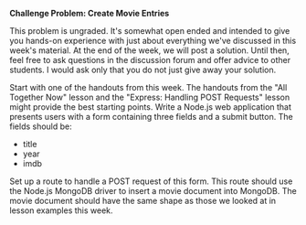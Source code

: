 
**Challenge Problem: Create Movie Entries**

This problem is ungraded. It's somewhat open ended and intended to give you hands-on experience with just about everything we've discussed in this week's material. At the end of the week, we will post a solution. Until then, feel free to ask questions in the discussion forum and offer advice to other students. I would ask only that you do not just give away your solution.

Start with one of the handouts from this week. The handouts from the "All Together Now" lesson and the "Express: Handling POST Requests" lesson might provide the best starting points. Write a Node.js web application that presents users with a form containing three fields and a submit button. The fields should be:

 - title
 - year
 - imdb

Set up a route to handle a POST request of this form. This route should use the Node.js MongoDB driver to insert a movie document into MongoDB. The movie document should have the same shape as those we looked at in lesson examples this week.
